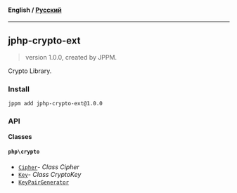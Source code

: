 #### **English** / [Русский](README.ru.md)

---

## jphp-crypto-ext
> version 1.0.0, created by JPPM.

Crypto Library.

### Install
```
jppm add jphp-crypto-ext@1.0.0
```

### API
**Classes**

#### `php\crypto`

- [`Cipher`](https://github.com/jphp-compiler/jphp/blob/master/exts/jphp-crypto-ext/api-docs/classes/php/crypto/Cipher.md)- _Class Cipher_
- [`Key`](https://github.com/jphp-compiler/jphp/blob/master/exts/jphp-crypto-ext/api-docs/classes/php/crypto/Key.md)- _Class CryptoKey_
- [`KeyPairGenerator`](https://github.com/jphp-compiler/jphp/blob/master/exts/jphp-crypto-ext/api-docs/classes/php/crypto/KeyPairGenerator.md)